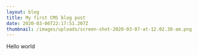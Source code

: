 ```yaml
---
layout: blog
title: My first CMS blog post
date: 2020-03-06T22:17:51.207Z
thumbnail: /images/uploads/screen-shot-2020-03-07-at-12.02.38-am.png
---
```

Hello world